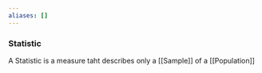 ```yaml
---
aliases: []
---
```


### Statistic
A Statistic is a measure taht describes only a [[Sample]] of a [[Population]]